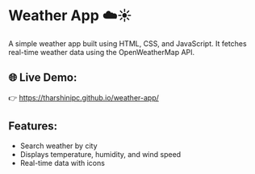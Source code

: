 # Weather App ☁️☀️

A simple weather app built using HTML, CSS, and JavaScript. It fetches real-time weather data using the OpenWeatherMap API.

## 🌐 Live Demo:
👉 https://tharshinipc.github.io/weather-app/

## Features:
- Search weather by city
- Displays temperature, humidity, and wind speed
- Real-time data with icons
